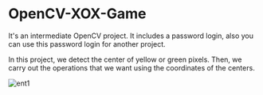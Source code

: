 # OpenCV-XOX-Game
It's an intermediate OpenCV project. It includes a password login, also you can use this password login for another project.

In this project, we detect the center of yellow or green pixels. Then,  we carry out the operations that we want using the coordinates of the centers.


![ent1](https://user-images.githubusercontent.com/70167500/109081643-a918f080-7713-11eb-90aa-3407610dd461.PNG)
